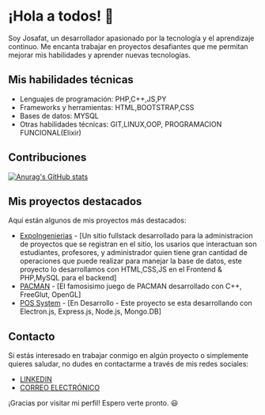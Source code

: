 # ¡Hola a todos! 👋

Soy Josafat, un desarrollador apasionado por la tecnología y el aprendizaje continuo. Me encanta trabajar en proyectos desafiantes que me permitan mejorar mis habilidades y aprender nuevas tecnologías.

## Mis habilidades técnicas

* Lenguajes de programación: PHP,C++,JS,PY
* Frameworks y herramientas: HTML,BOOTSTRAP,CSS
* Bases de datos: MYSQL
* Otras habilidades técnicas: GIT,LINUX,OOP, PROGRAMACION FUNCIONAL(Elixir)

## Contribuciones
[![Anurag's GitHub stats](https://github-readme-stats.vercel.app/api?username=josafatgs)](https://github.com/anuraghazra/github-readme-stats)

## Mis proyectos destacados

Aquí están algunos de mis proyectos más destacados:

* [ExpoIngenierias](https://github.com/josafatgs/ExpoIngenieriaSite) - [Un sitio fullstack desarrollado para la administracion de proyectos que se registran en el sitio, los usarios que interactuan son estudiantes, profesores, y administrador quien tiene gran cantidad de operaciones que puede realizar para manejar la base de datos, este proyecto lo desarrollamos con HTML,CSS,JS en el Frontend & PHP,MySQL para el backend]
* [PACMAN](https://github.com/josafatgs/PACMAN-GAME) - [El famosisimo juego de PACMAN desarrollado con C++, FreeGlut, OpenGL]
* [POS System](https://github.com/josafatgs/POS-System) - [En Desarrollo - Este proyecto se esta desarrollando con Electron.js, Express.js, Node.js, Mongo.DB]

## Contacto

Si estás interesado en trabajar conmigo en algún proyecto o simplemente quieres saludar, no dudes en contactarme a través de mis redes sociales:

* [LINKEDIN](linkedin.com/in/josafat-garcía-sarmientos/)
* [CORREO ELECTRÓNICO](josafatgarciasarmientos@gmail.com)

¡Gracias por visitar mi perfil! Espero verte pronto. 😃

